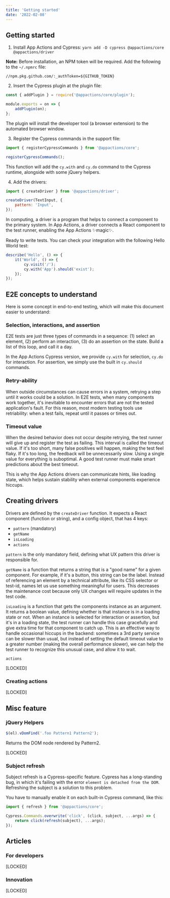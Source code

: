 ```yaml
---
title: 'Getting started'
date: '2022-02-08'
---
```


## Getting started

1. Install App Actions and Cypress: `yarn add -D cypress @appactions/core @appactions/driver`

**Note:** Before installation, an NPM token will be required. Add the following to the `~/.npmrc` file:

```
//npm.pkg.github.com/:_authToken=${GITHUB_TOKEN}
```

2. Insert the Cypress plugin at the plugin file:

```javascript
const { addPlugin } = require('@appactions/core/plugin');

module.exports = on => {
    addPlugin(on);
};
```

The plugin will install the developer tool (a browser extension) to the automated browser window.

3. Register the Cypress commands in the support file:

```javascript
import { registerCypressCommands } from '@appactions/core';

registerCypressCommands();
```

This function will add the `cy.with` and `cy.do` command to the Cypress runtime, alongside with some jQuery helpers.

4. Add the drivers:

```javascript
import { createDriver } from '@appactions/driver';

createDriver(TextInput, {
    pattern: 'Input',
});
```

In computing, a driver is a program that helps to connect a component to the primary system. In App Actions, a driver connects a React component to the test runner, enabling the App Actions ✨magic✨.

Ready to write tests. You can check your integration with the following Hello World test:

```javascript
describe('Hello', () => {
    it('World', () => {
        cy.visit('/');
        cy.with('App').should('exist');
    });
});
```

## E2E concepts to understand

Here is some concept in end-to-end testing, which will make this document easier to understand:

### Selection, interactions, and assertion

E2E tests are just three types of commands in a sequence: (1) select an element, (2) perform an interaction, (3) do an assertion on the state. Build a list of this loop, and call it a day.

In the App Actions Cypress version, we provide `cy.with` for selection, `cy.do` for interaction. For assertion, we simply use the built in `cy.should` commands.

### Retry-ability

When outside circumstances can cause errors in a system, retrying a step until it works could be a solution. In E2E tests, when many components work together, it's inevitable to encounter errors that are not the tested application's fault. For this reason, most modern testing tools use retriability: when a test fails, repeat until it passes or times out.

### Timeout value

When the desired behavior does not occur despite retrying, the test runner will give up and register the test as failing. This interval is called the timeout value. If it's too short, many false positives will happen, making the test feel flaky. If it's too long, the feedback will be unnecessarily slow. Using a single value for everything is suboptimal. A good test runner must make smart predictions about the best timeout.

This is why the App Actions drivers can communicate hints, like loading state, which helps sustain stability when external components experience hiccups.

## Creating drivers

Drivers are defined by the `createDriver` function. It expects a React component (function or string), and a config object, that has 4 keys:

-   `pattern` (mandatory)
-   `getName`
-   `isLoading`
-   `actions`

`pattern` is the only mandatory field, defining what UX pattern this driver is responsible for.

`getName` is a function that returns a string that is a "good name" for a given component. For example, if it's a button, this string can be the label. Instead of referencing an element by a technical attribute, like its CSS selector or test-id, names let us use something meaningful for users. This decreases the maintenance cost because only UX changes will require updates in the test code.

`isLoading` is a function that gets the components instance as an argument. It returns a boolean value, defining whether is that instance is in a loading state or not. When an instance is selected for interaction or assertion, but it's in a loading state, the test runner can handle this case gracefully and give extra time for that component to catch up. This is an effective way to handle occasional hiccups in the backend: sometimes a 3rd party service can be slower than usual, but instead of setting the default timeout value to a greater number (making the overall performance slower), we can help the test runner to recognize this unusual case, and allow it to wait.

`actions`

[LOCKED]

### Creating actions

[LOCKED]

## Misc feature

### jQuery Helpers

```javascript
$(el).vDomFind('.foo Pattern1 Pattern2');
```

Returns the DOM node rendered by Pattern2.

[LOCKED]

### Subject refresh

Subject refresh is a Cypress-specific feature. Cypress has a long-standing bug, in which it's failing with the error `element is detached from the DOM`. Refreshing the subject is a solution to this problem.

You have to manually enable it on each built-in Cypress command, like this:

```javascript
import { refresh } from '@appactions/core';

Cypress.Commands.overwrite('click', (click, subject, ...args) => {
    return click(refresh(subject), ...args);
});
```

## Articles

### For developers

[LOCKED]

### Innovation

[LOCKED]
